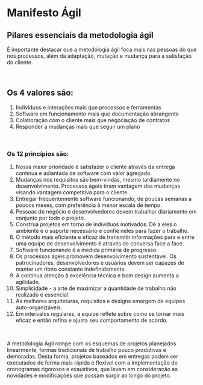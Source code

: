 <h1><strong>Manifesto Ágil</strong></h1>
<h2><strong>Pilares essenciais da metodologia ágil</strong></h2>

<p>
    É importante destacar que a metodologia ágil foca mais nas pessoas do que nos processos, além da adaptação, mutação e mudança para a satisfação do cliente.
</p>

<br>

<h2>
Os 4 valores são:
</h2>

<ol>
    <li>Indivíduos e interações mais que processos e ferramentas</li>
    <li>Software em funcionamento mais que documentação abrangente</li>
    <li>Colaboração com o cliente mais que negociação de contratos</li>
    <li>Responder a mudanças mais que seguir um plano</li>
</ol>

<br>

<h3>
Os 12 princípios são:
</h3>

<ol>
<li>Nossa maior prioridade é satisfazer o cliente através da entrega contínua e adiantada de software com valor agregado.</li>

<li>Mudanças nos requisitos são bem-vindas, mesmo tardiamente no desenvolvimento. Processos ágeis tiram vantagem das mudanças visando vantagem competitiva para o cliente.</li>

<li>Entregar frequentemente software funcionando, de poucas semanas a poucos meses, com preferência à menor escala de tempo.</li>

<li>Pessoas de negócio e desenvolvedores devem trabalhar diariamente em conjunto por todo o projeto.</li>

<li>Construa projetos em torno de indivíduos motivados. Dê a eles o ambiente e o suporte necessário e confie neles para fazer o trabalho.</li>

<li>O método mais eficiente e eficaz de transmitir informações para e entre uma equipe de desenvolvimento é através de conversa face a face.</li>

<li>Software funcionando é a medida primária de progresso.</li>

<li>Os processos ágeis promovem desenvolvimento sustentável. Os patrocinadores, desenvolvedores e usuários devem ser capazes de manter um ritmo constante indefinidamente.</li>

<li>A contínua atenção à excelência técnica e bom design aumenta a agilidade.</li>

<li>Simplicidade - a arte de maximizar a quantidade de trabalho não realizado é essencial.</li>

<li>As melhores arquiteturas, requisitos e designs emergem de equipes auto-organizáveis.</li>

<li>Em intervalos regulares, a equipe reflete sobre como se tornar mais eficaz e então refina e ajusta seu comportamento de acordo.
</ol>

<br>

<p>
A metodologia Ágil rompe com os esquemas de projetos planejados linearmente, formas tradicionais de trabalho pouco produtivas e demoradas. Desta forma, projetos baseados em entregas podem ser executados de forma mais rápida e flexível com a implementação de cronogramas rigorosos e exaustivos, que levam em consideração as novidades e modificações que possam surgir ao longo do projeto.
</p>